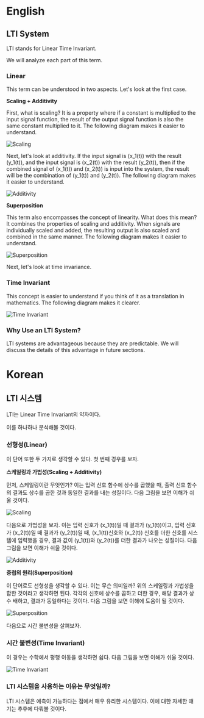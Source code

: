 # English

## LTI System

LTI stands for Linear Time Invariant.

We will analyze each part of this term.

### Linear

This term can be understood in two aspects. Let's look at the first case.

**Scaling + Additivity**

First, what is scaling? It is a property where if a constant is multiplied to the input signal function, the result of the output signal function is also the same constant multiplied to it. The following diagram makes it easier to understand.

![Scaling](https://i.imgur.com/W1x0SzN.png)

Next, let's look at additivity. If the input signal is \(x_1(t)\) with the result \(y_1(t)\), and the input signal is \(x_2(t)\) with the result \(y_2(t)\), then if the combined signal of \(x_1(t)\) and \(x_2(t)\) is input into the system, the result will be the combination of \(y_1(t)\) and \(y_2(t)\). The following diagram makes it easier to understand.

![Additivity](https://i.imgur.com/7LqaYR2.png)

**Superposition**

This term also encompasses the concept of linearity. What does this mean? It combines the properties of scaling and additivity. When signals are individually scaled and added, the resulting output is also scaled and combined in the same manner. The following diagram makes it easier to understand.

![Superposition](https://i.imgur.com/ynpN1Qi.png)

Next, let's look at time invariance.

### Time Invariant

This concept is easier to understand if you think of it as a translation in mathematics. The following diagram makes it clearer.

![Time Invariant](https://i.imgur.com/9X7aSHX.png)

### Why Use an LTI System?

LTI systems are advantageous because they are predictable. We will discuss the details of this advantage in future sections.

# Korean

## LTI 시스템

LTI는 Linear Time Invariant의 약자이다.

이를 하나하나 분석해볼 것이다.

### 선형성(Linear)

이 단어 또한 두 가지로 생각할 수 있다. 첫 번째 경우를 보자.

**스케일링과 가법성(Scaling + Additivity)**

먼저, 스케일링이란 무엇인가? 이는 입력 신호 함수에 상수를 곱했을 때, 출력 신호 함수의 결과도 상수를 곱한 것과 동일한 결과를 내는 성질이다. 다음 그림을 보면 이해가 쉬울 것이다.

![Scaling](https://i.imgur.com/W1x0SzN.png)

다음으로 가법성을 보자. 이는 입력 신호가 \(x_1(t)\)일 때 결과가 \(y_1(t)\)이고, 입력 신호가 \(x_2(t)\)일 때 결과가 \(y_2(t)\)일 때, \(x_1(t)\)신호와 \(x_2(t)\) 신호를 더한 신호를 시스템에 입력했을 경우, 결과 값이 \(y_1(t)\)와 \(y_2(t)\)를 더한 결과가 나오는 성질이다. 다음 그림을 보면 이해가 쉬울 것이다.

![Additivity](https://i.imgur.com/7LqaYR2.png)

**중첩의 원리(Superposition)**

이 단어로도 선형성을 생각할 수 있다. 이는 무슨 의미일까? 위의 스케일링과 가법성을 합한 것이라고 생각하면 된다. 각각의 신호에 상수를 곱하고 더한 경우, 해당 결과가 상수 배하고, 결과가 동일하다는 것이다. 다음 그림을 보면 이해에 도움이 될 것이다.

![Superposition](https://i.imgur.com/ynpN1Qi.png)

다음으로 시간 불변성을 살펴보자.

### 시간 불변성(Time Invariant)

이 경우는 수학에서 평행 이동을 생각하면 쉽다. 다음 그림을 보면 이해가 쉬울 것이다.

![Time Invariant](https://i.imgur.com/9X7aSHX.png)

### LTI 시스템을 사용하는 이유는 무엇일까?

LTI 시스템은 예측이 가능하다는 점에서 매우 유리한 시스템이다. 이에 대한 자세한 얘기는 추후에 다뤄볼 것이다.
